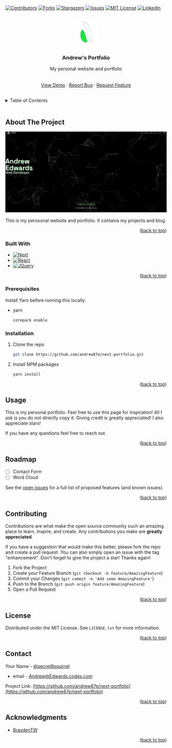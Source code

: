 <a name="readme-top"></a>

[![Contributors][contributors-shield]][contributors-url]
[![Forks][forks-shield]][forks-url]
[![Stargazers][stars-shield]][stars-url]
[![Issues][issues-shield]][issues-url]
[![MIT License][license-shield]][license-url]
[![LinkedIn][linkedin-shield]][linkedin-url]



<!-- PROJECT LOGO -->
<br />
<div align="center">
  <a href="https://github.com/andrew87e/next-portfolio">
    <img src="./public/icons/portfolio-logo.svg" alt="Logo" width="80" height="80">
  </a>

<h3 align="center">Andrew's Portfolio</h3>

  <p align="center">
    My personal website and portfolio
    <br />
    <br />
    <br />
    <a href="edwards.codes">View Demo</a>
    ·
    <a href="https://github.com/andrew87e/next-portfolio/issues">Report Bug</a>
    ·
    <a href="https://github.com/andrew87e/next-portfolio/issues">Request Feature</a>
  </p>
</div>

<br>

<!-- TABLE OF CONTENTS -->
<details>
  <summary>Table of Contents</summary>
  <ol>
    <li>
      <a href="#about-the-project">About The Project</a>
      <ul>
        <li><a href="#built-with">Built With</a></li>
      </ul>
    </li>
    <li>
      <a href="#getting-started">Getting Started</a>
      <ul>
        <li><a href="#prerequisites">Prerequisites</a></li>
        <li><a href="#installation">Installation</a></li>
      </ul>
    </li>
    <li><a href="#usage">Usage</a></li>
    <li><a href="#roadmap">Roadmap</a></li>
    <li><a href="#contributing">Contributing</a></li>
    <li><a href="#license">License</a></li>
    <li><a href="#contact">Contact</a></li>
    <li><a href="#acknowledgments">Acknowledgments</a></li>
  </ol>
</details>
<br>


<!-- ABOUT THE PROJECT -->
## About The Project

![My Portfolio Screen Shot](./public/img/KfIFDWD.png)

This is my perosonal website and portfolio. It contains my projects and blog.
 
<p align="right">(<a href="#readme-top">back to top</a>)</p>



### Built With

* [![Next][Next.js]][Next-url]
* [![React][React.js]][React-url]
* [![JQuery][JQuery.com]][JQuery-url]


<p align="right">(<a href="#readme-top">back to top</a>)</p>



### Prerequisites

Install Yarn before running this locally.

* yarn
  ```sh
  corepack enable
  ```

### Installation

1. Clone the repo
   ```sh
   git clone https://github.com/andrew87e/next-portfolio.git
   ```
2. Install NPM packages
   ```sh
   yarn install
   ```

<p align="right">(<a href="#readme-top">back to top</a>)</p>



<!-- USAGE EXAMPLES -->
## Usage

This is my personal portfolio. Feel free to use this page for inspiration! All I ask is you do not directly copy it. Giving credit is greatly appreciated! I also appreciate stars!

If you have any questions feel free to reach out. 

<p align="right">(<a href="#readme-top">back to top</a>)</p>



<!-- ROADMAP -->
## Roadmap

- [ ] Contact Form
- [ ] Word Cloud

See the [open issues](https://github.com/andrew87e/next-portfolio/issues) for a full list of proposed features (and known issues).

<p align="right">(<a href="#readme-top">back to top</a>)</p>



<!-- CONTRIBUTING -->
## Contributing

Contributions are what make the open source community such an amazing place to learn, inspire, and create. Any contributions you make are **greatly appreciated**.

If you have a suggestion that would make this better, please fork the repo and create a pull request. You can also simply open an issue with the tag "enhancement".
Don't forget to give the project a star! Thanks again!

1. Fork the Project
2. Create your Feature Branch (`git checkout -b feature/AmazingFeature`)
3. Commit your Changes (`git commit -m 'Add some AmazingFeature'`)
4. Push to the Branch (`git push origin feature/AmazingFeature`)
5. Open a Pull Request

<p align="right">(<a href="#readme-top">back to top</a>)</p>



<!-- LICENSE -->
## License

Distributed under the MIT License. See `LICENSE.txt` for more information.

<p align="right">(<a href="#readme-top">back to top</a>)</p>



<!-- CONTACT -->
## Contact

Your Name - [@secret8squirrel](https://twitter.com/secret8squirrel)
 - email - Andrew@Edwards.codes.com

Project Link: [https://github.com/andrew87e/next-portfolio](https://github.com/andrew87e/next-portfolio)

<p align="right">(<a href="#readme-top">back to top</a>)</p>



<!-- ACKNOWLEDGMENTS -->
## Acknowledgments

* [BraydenTW](https://github.com/BraydenTW/braydentw.io)

<p align="right">(<a href="#readme-top">back to top</a>)</p>



<!-- MARKDOWN LINKS & IMAGES -->
<!-- https://www.markdownguide.org/basic-syntax/#reference-style-links -->
[contributors-shield]: https://img.shields.io/github/contributors/andrew87e/next-portfolio.svg?style=for-the-badge
[contributors-url]: https://github.com/andrew87e/next-portfolio/graphs/contributors
[forks-shield]: https://img.shields.io/github/forks/andrew87e/next-portfolio.svg?style=for-the-badge
[forks-url]: https://github.com/andrew87e/next-portfolio/network/members
[stars-shield]: https://img.shields.io/github/stars/andrew87e/next-portfolio.svg?style=for-the-badge
[stars-url]: https://github.com/andrew87e/next-portfolio/stargazers
[issues-shield]: https://img.shields.io/github/issues/andrew87e/next-portfolio.svg?style=for-the-badge
[issues-url]: https://github.com/andrew87e/next-portfolio/issues
[license-shield]: https://img.shields.io/github/license/andrew87e/next-portfolio.svg?style=for-the-badge
[license-url]: https://github.com/andrew87e/next-portfolio/blob/master/LICENSE.txt
[linkedin-shield]: https://img.shields.io/badge/-LinkedIn-black.svg?style=for-the-badge&logo=linkedin&colorB=555
[linkedin-url]: https://linkedin.com/in/andrew87e
[product-screenshot]: images/screenshot.png
[Next.js]: https://img.shields.io/badge/next.js-000000?style=for-the-badge&logo=nextdotjs&logoColor=white
[Next-url]: https://nextjs.org/
[React.js]: https://img.shields.io/badge/React-20232A?style=for-the-badge&logo=react&logoColor=61DAFB
[React-url]: https://reactjs.org/
[JQuery.com]: https://img.shields.io/badge/jQuery-0769AD?style=for-the-badge&logo=jquery&logoColor=white
[JQuery-url]: https://jquery.com 
